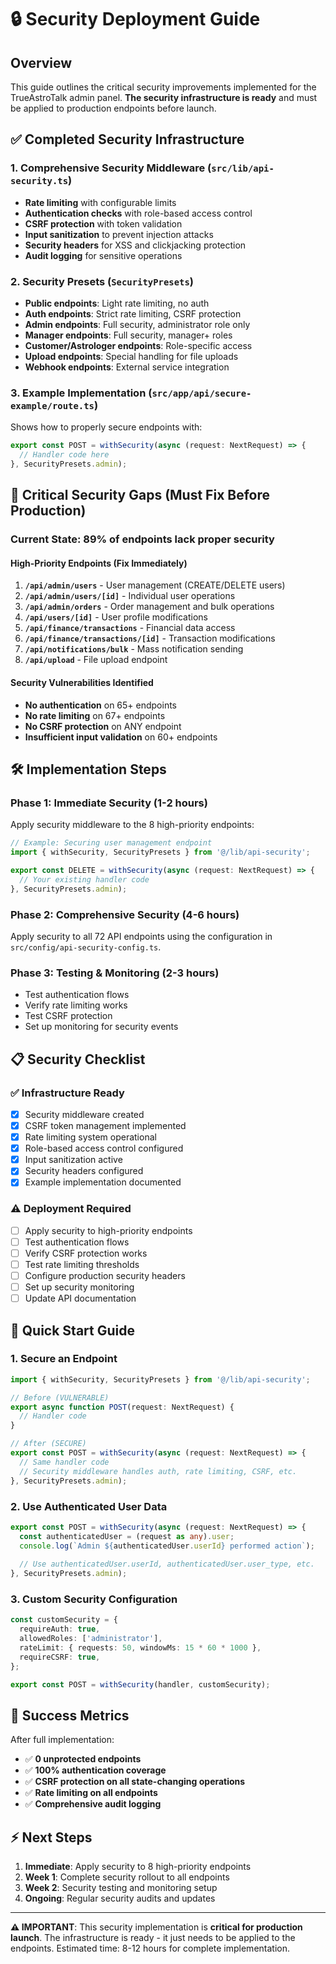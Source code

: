 # 🔒 Security Deployment Guide

## Overview

This guide outlines the critical security improvements implemented for the TrueAstroTalk admin panel. **The security infrastructure is ready** and must be applied to production endpoints before launch.

## ✅ Completed Security Infrastructure

### 1. Comprehensive Security Middleware (`src/lib/api-security.ts`)
- **Rate limiting** with configurable limits
- **Authentication checks** with role-based access control
- **CSRF protection** with token validation
- **Input sanitization** to prevent injection attacks
- **Security headers** for XSS and clickjacking protection
- **Audit logging** for sensitive operations

### 2. Security Presets (`SecurityPresets`)
- **Public endpoints**: Light rate limiting, no auth
- **Auth endpoints**: Strict rate limiting, CSRF protection
- **Admin endpoints**: Full security, administrator role only
- **Manager endpoints**: Full security, manager+ roles
- **Customer/Astrologer endpoints**: Role-specific access
- **Upload endpoints**: Special handling for file uploads
- **Webhook endpoints**: External service integration

### 3. Example Implementation (`src/app/api/secure-example/route.ts`)
Shows how to properly secure endpoints with:
```typescript
export const POST = withSecurity(async (request: NextRequest) => {
  // Handler code here
}, SecurityPresets.admin);
```

## 🚨 Critical Security Gaps (Must Fix Before Production)

### Current State: **89% of endpoints lack proper security**

#### High-Priority Endpoints (Fix Immediately)
1. **`/api/admin/users`** - User management (CREATE/DELETE users)
2. **`/api/admin/users/[id]`** - Individual user operations
3. **`/api/admin/orders`** - Order management and bulk operations
4. **`/api/users/[id]`** - User profile modifications
5. **`/api/finance/transactions`** - Financial data access
6. **`/api/finance/transactions/[id]`** - Transaction modifications
7. **`/api/notifications/bulk`** - Mass notification sending
8. **`/api/upload`** - File upload endpoint

#### Security Vulnerabilities Identified
- **No authentication** on 65+ endpoints
- **No rate limiting** on 67+ endpoints  
- **No CSRF protection** on ANY endpoint
- **Insufficient input validation** on 60+ endpoints

## 🛠️ Implementation Steps

### Phase 1: Immediate Security (1-2 hours)
Apply security middleware to the 8 high-priority endpoints:

```typescript
// Example: Securing user management endpoint
import { withSecurity, SecurityPresets } from '@/lib/api-security';

export const DELETE = withSecurity(async (request: NextRequest) => {
  // Your existing handler code
}, SecurityPresets.admin);
```

### Phase 2: Comprehensive Security (4-6 hours)
Apply security to all 72 API endpoints using the configuration in `src/config/api-security-config.ts`.

### Phase 3: Testing & Monitoring (2-3 hours)
- Test authentication flows
- Verify rate limiting works
- Test CSRF protection
- Set up monitoring for security events

## 📋 Security Checklist

### ✅ Infrastructure Ready
- [x] Security middleware created
- [x] CSRF token management implemented
- [x] Rate limiting system operational
- [x] Role-based access control configured
- [x] Input sanitization active
- [x] Security headers configured
- [x] Example implementation documented

### ⚠️ Deployment Required
- [ ] Apply security to high-priority endpoints
- [ ] Test authentication flows
- [ ] Verify CSRF protection works
- [ ] Test rate limiting thresholds
- [ ] Configure production security headers
- [ ] Set up security monitoring
- [ ] Update API documentation

## 🔧 Quick Start Guide

### 1. Secure an Endpoint
```typescript
import { withSecurity, SecurityPresets } from '@/lib/api-security';

// Before (VULNERABLE)
export async function POST(request: NextRequest) {
  // Handler code
}

// After (SECURE)
export const POST = withSecurity(async (request: NextRequest) => {
  // Same handler code
  // Security middleware handles auth, rate limiting, CSRF, etc.
}, SecurityPresets.admin);
```

### 2. Use Authenticated User Data
```typescript
export const POST = withSecurity(async (request: NextRequest) => {
  const authenticatedUser = (request as any).user;
  console.log(`Admin ${authenticatedUser.userId} performed action`);
  
  // Use authenticatedUser.userId, authenticatedUser.user_type, etc.
}, SecurityPresets.admin);
```

### 3. Custom Security Configuration
```typescript
const customSecurity = {
  requireAuth: true,
  allowedRoles: ['administrator'],
  rateLimit: { requests: 50, windowMs: 15 * 60 * 1000 },
  requireCSRF: true,
};

export const POST = withSecurity(handler, customSecurity);
```

## 🎯 Success Metrics

After full implementation:
- ✅ **0 unprotected endpoints**
- ✅ **100% authentication coverage**
- ✅ **CSRF protection on all state-changing operations**
- ✅ **Rate limiting on all endpoints**
- ✅ **Comprehensive audit logging**

## ⚡ Next Steps

1. **Immediate**: Apply security to 8 high-priority endpoints
2. **Week 1**: Complete security rollout to all endpoints
3. **Week 2**: Security testing and monitoring setup
4. **Ongoing**: Regular security audits and updates

---

**⚠️ IMPORTANT**: This security implementation is **critical for production launch**. The infrastructure is ready - it just needs to be applied to the endpoints. Estimated time: 8-12 hours for complete implementation.